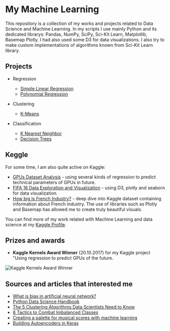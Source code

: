 # My Machine Learning
This repository is a collection of my works and projects related to Data Science and Machine Learning. In my scripts I use mainly Python and its dedicated librarys: Pandas, NumPy, SciPy, Sci-Kit Learn, Matplotlib, Basemap Plotly. I had also used some D3 for data visualizations. I also try to make custom implementations of algorithms known from Sci-Kit Learn library.

## Projects

* Regression
  * [Simple Linear Regression](https://github.com/SkalskiP/My_Machine_Learning/tree/master/01_Regression/01_Simple_Linear_Regression)
  * [Polynomial Regression](https://github.com/SkalskiP/My_Machine_Learning/tree/master/01_Regression/02_Polynomial_Regression)

* Clustering
  * [K-Means](https://github.com/SkalskiP/My_Machine_Learning/tree/master/02_Custering/02_K-Means)

* Classification
  * [K Nearest Neighbor](https://github.com/SkalskiP/My_Machine_Learning/tree/master/03_Classification/01_K_Nearest_Neighbor)
  * [Decision Trees](https://github.com/SkalskiP/My_Machine_Learning/tree/master/03_Classification/02_Decision_Trees)

## Keggle
For some time, I am also quite active on Kaggle:

* [GPUs Dataset Analysis](https://www.kaggle.com/skalskip/using-regression-to-predict-gpus-of-the-future) - using several kinds of regression to predict technical parameters of GPUs in future.
* [FIFA 18 Data Exploration and Visualization](https://www.kaggle.com/skalskip/fifa-18-data-exploration-and-d3-js-visualization) - using D3, plotly and seaborn for data visualization.
* [How big is French Industry?](https://www.kaggle.com/skalskip/how-big-is-french-industry-data-visualization) - deep dive into Kaggle dataset containing information about French industry. The use of libraries such as Plotly and Basemap has allowed me to create truly beautiful visuals.

You can find more of my work related with Machine Learning and data science at my <a href="https://www.kaggle.com/skalskip">Kaggle Profile</a>.

## Prizes and awards

* **Kaggle Kernels Award Winner** (20.10.2017) for my Kaggle project "Using regression to predict GPUs of the future.

<img src="https://github.com/SkalskiP/My_Machine_Learning/blob/master/98_Kaggle_kernels/kaggle%20award.png" alt="Kaggle Kernels Award Winner">

## Sources and articles that interested me
* [What is bias in artificial neural network?](https://www.quora.com/What-is-bias-in-artificial-neural-network)
* [Python Data Science Handbook](https://jakevdp.github.io/PythonDataScienceHandbook/)
* [The 5 Clustering Algorithms Data Scientists Need to Know](https://towardsdatascience.com/the-5-clustering-algorithms-data-scientists-need-to-know-a36d136ef68)
* [8 Tactics to Combat Imbalanced Classes](https://machinelearningmastery.com/tactics-to-combat-imbalanced-classes-in-your-machine-learning-dataset/)
* [Creating a palette for musical scores with machine learning](https://magenta.tensorflow.org/music-vae)
* [Building Autoencoders in Keras](https://blog.keras.io/building-autoencoders-in-keras.html)
